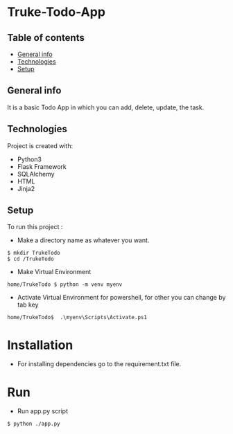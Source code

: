 # Truke-Todo-App
## Table of contents
* [General info](#general-info)
* [Technologies](#technologies)
* [Setup](#setup)

## General info
It is a basic Todo App in which you can add, delete, update, the task. 
	
## Technologies
Project is created with:
* Python3
* Flask Framework
* SQLAlchemy
* HTML 
* Jinja2

	
## Setup
To run this project :

* Make a directory name as whatever you want.
```
$ mkdir TrukeTodo
$ cd /TrukeTodo
```

* Make Virtual Environment
```
home/TrukeTodo $ python -m venv myenv
```
* Activate Virtual Environment for powershell, for other you can change by tab key
```
home/TrukeTodo$  .\myenv\Scripts\Activate.ps1
```
# Installation
* For installing dependencies go to the requirement.txt file.

# Run
* Run app.py script
```
$ python ./app.py
```




